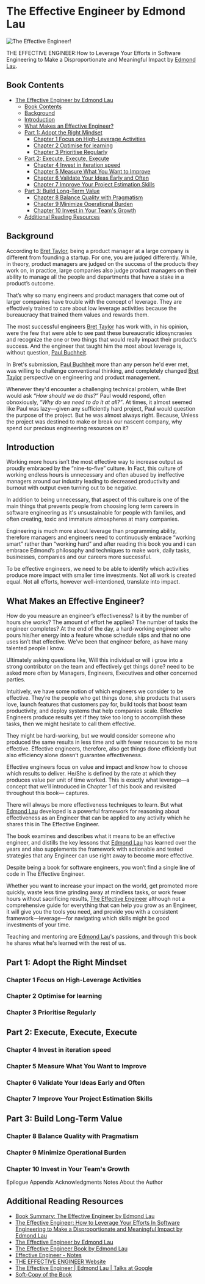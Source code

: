 # The Effective Engineer by Edmond Lau

![The Effective Engineer!](https://github.com/piusnmuhumuza/Writing/blob/main/The%20Effective%20Engineer/resources/theEffectiveEngineerFront.jpg "front Cover")

THE EFFECTIVE ENGINEER:How to Leverage Your Efforts in Software Engineering to Make a Disproportionate and Meaningful Impact by [Edmond Lau](https://twitter.com/edmondlau).

## Book Contents

- [The Effective Engineer by Edmond Lau](#the-effective-engineer-by-edmond-lau)
  - [Book Contents](#book-contents)
  - [Background](#background)
  - [Introduction](#introduction)
  - [What Makes an Effective Engineer?](#what-makes-an-effective-engineer)
  - [Part 1: Adopt the Right Mindset](#part-1-adopt-the-right-mindset)
    - [Chapter 1 Focus on High-Leverage Activities](#chapter-1-focus-on-high-leverage-activities)
    - [Chapter 2 Optimise for learning](#chapter-2-optimise-for-learning)
    - [Chapter 3 Prioritise Regularly](#chapter-3-prioritise-regularly)
  - [Part 2: Execute, Execute, Execute](#part-2-execute-execute-execute)
    - [Chapter 4 Invest in iteration speed](#chapter-4-invest-in-iteration-speed)
    - [Chapter 5 Measure What You Want to Improve](#chapter-5-measure-what-you-want-to-improve)
    - [Chapter 6 Validate Your Ideas Early and Often](#chapter-6-validate-your-ideas-early-and-often)
    - [Chapter 7 Improve Your Project Estimation Skills](#chapter-7-improve-your-project-estimation-skills)
  - [Part 3: Build Long-Term Value](#part-3-build-long-term-value)
    - [Chapter 8 Balance Quality with Pragmatism](#chapter-8-balance-quality-with-pragmatism)
    - [Chapter 9 Minimize Operational Burden](#chapter-9-minimize-operational-burden)
    - [Chapter 10 Invest in Your Team's Growth](#chapter-10-invest-in-your-teams-growth)
  - [Additional Reading Resources](#additional-reading-resources)

## Background

According to [Bret Taylor](https://en.wikipedia.org/wiki/Bret_Taylor), being a product manager at a large company is different from founding a startup. For one, you are judged differently. While, in theory, product managers are judged on the success of the products they work on, in practice, large companies also judge product managers on their ability to manage all the people and departments that have a stake in a product’s outcome.

That’s why so many engineers and product managers that come out of larger companies have trouble with the concept of leverage. They are effectively trained to care about low leverage activities because the bureaucracy that trained them values and rewards them.

The most successful engineers [Bret Taylor](https://en.wikipedia.org/wiki/Bret_Taylor) has work with, in his opinion, were the few that were able to see past these bureaucratic idiosyncrasies and recognize the one or two things that would really impact their product’s success. And the engineer that taught him the most about leverage is, without question, [Paul Buchheit](https://en.wikipedia.org/wiki/Paul_Buchheit).

In Bret's submission, [Paul Buchheit](https://en.wikipedia.org/wiki/Paul_Buchheit) more than any person he'd ever met, was willing to challenge conventional thinking, and completely changed [Bret Taylor](https://en.wikipedia.org/wiki/Bret_Taylor) perspective on engineering and product management.

Whenever they'd encounter a challenging technical problem, while Bret would ask _“How should we do this?”_ Paul would respond, often obnoxiously, _“Why do we need to do it at all?”_. At times, it almost seemed like Paul was lazy—given any sufficiently hard project, Paul would question the purpose of the project. But he was almost always right. Because, Unless the project was destined to make or break our nascent company, why spend our precious engineering resources on it?

## Introduction

Working more hours isn’t the most effective way to increase output as proudly embraced by the “nine-to-five” culture. In Fact, this culture of working endless hours is unnecessary and often abused by ineffective managers around our industry leading to decreased productivity and burnout with output even turning out to be negative.

In addition to being unnecessary, that aspect of this culture is one of the main things that prevents people from choosing long term careers in software engineering as it's unsustainable for people with families, and often creating, toxic and immature atmospheres at many companies.

Engineering is much more about leverage than programming ability, therefore managers and engineers need to continuously embrace “working smart” rather than “working hard” and after reading this book you and i can embrace Edmond’s philosophy and techniques to make work, daily tasks, businesses, companies and our careers more successful.

To be effective engineers, we need to be able to identify which activities produce more impact with smaller time investments. Not all work is created equal. Not all efforts, however well-intentioned, translate into impact.

## What Makes an Effective Engineer?

How do you measure an engineer’s effectiveness? Is it by the number of hours she works? The amount of effort he applies? The number of tasks the engineer completes? At the end of the day, a hard-working engineer who pours his/her energy into a feature whose schedule slips and that no one uses isn’t that effective. We’ve been that engineer before, as have many talented people I know.

Ultimately asking questions like, Will this individual or will i grow into a strong contributor on the team and effectively get things done? need to be asked more often by Managers, Engineers, Executives and other concerned parties.

Intuitively, we have some notion of which engineers we consider to be effective. They’re the people who get things done, ship products that users love, launch features that customers pay for, build tools that boost team productivity, and deploy systems that help companies scale. Effective Engineers produce results yet if they take too long to accomplish these tasks, then we might hesitate to call them effective.

They might be hard-working, but we would consider someone who produced the same results in less time and with fewer resources to be more effective. Effective engineers, therefore, also get things done efficiently but also efficiency alone doesn’t guarantee effectiveness.

Effective engineers focus on value and impact and know how to choose which results to deliver. He/She is defined by the rate at which they produces value per unit of time worked. This is exactly what leverage—a
concept that we’ll introduced in Chapter 1 of this book and revisited throughout this book—
captures.

There will always be more effectiveness techniques to learn. But what [Edmond Lau](https://twitter.com/edmondlau) developed is a powerful framework for reasoning about effectiveness as an Engineer that can be applied to any activity which he shares this in The Effective Engineer.

The book examines and describes what it means to be an effective engineer, and distills the key
lessons that [Edmond Lau](https://twitter.com/edmondlau) has learned over the years and also supplements the framework with actionable and tested strategies that any Engineer can use right away to become more effective.

Despite being a book for software engineers, you won’t find a single line of
code in The Effective Engineer. 

Whether you want to increase your impact on the world, get promoted more quickly, waste less time grinding away at mindless tasks, or work fewer hours without sacrificing results, [The Effective Engineer](https://www.effectiveengineer.com/book) although not a comprehensive guide for everything that can
help you grow as an Engineer, it will give you the tools you need, and provide you with a consistent framework—leverage—for navigating which skills might be good investments of your time.

Teaching and mentoring are [Edmond Lau](https://twitter.com/edmondlau)'s passions, and through this book he shares what he's learned with the rest of us.

## Part 1: Adopt the Right Mindset

### Chapter 1 Focus on High-Leverage Activities

### Chapter 2 Optimise for learning

### Chapter 3 Prioritise Regularly

## Part 2: Execute, Execute, Execute

### Chapter 4 Invest in iteration speed

### Chapter 5 Measure What You Want to Improve

### Chapter 6 Validate Your Ideas Early and Often

### Chapter 7 Improve Your Project Estimation Skills

## Part 3: Build Long-Term Value

### Chapter 8 Balance Quality with Pragmatism

### Chapter 9 Minimize Operational Burden

### Chapter 10 Invest in Your Team's Growth

Epilogue
Appendix
Acknowledgments
Notes
About the Author

## Additional Reading Resources

- [Book Summary: The Effective Engineer by Edmond Lau](https://rvunabandi.medium.com/book-summary-the-effective-engineer-by-edmond-lau-2554303b18b8)
- [The Effective Engineer: How to Leverage Your Efforts In Software Engineering to Make a Disproportionate and Meaningful Impact by Edmond Lau](https://www.goodreads.com/en/book/show/25238425)
- [The Effective Engineer by Edmond Lau](https://medium.com/@renaldi/the-effective-engineer-by-edmond-lau-4353311f57cd)
- [The Effective Engineer Book by Edmond Lau](https://www.effectiveengineer.com/book)
- [Effective Engineer - Notes](https://gist.github.com/rondy/af1dee1d28c02e9a225ae55da2674a6f)
- [THE EFFECTIVE ENGINEER Website](https://www.effectiveengineer.com/)
- [The Effective Engineer | Edmond Lau | Talks at Google](https://www.youtube.com/watch?v=BnIz7H5ruy0&ab_channel=TalksatGoogle)
- [Soft-Copy of the Book](https://github.com/piusnmuhumuza/Writing/blob/main/The%20Effective%20Engineer/resources/TheEffectiveEngineer.pdf)